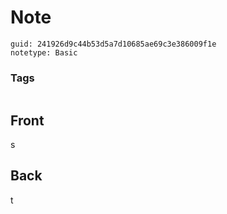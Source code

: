 # Note
```
guid: 241926d9c44b53d5a7d10685ae69c3e386009f1e
notetype: Basic
```

### Tags
```
```

## Front
s

## Back
t
